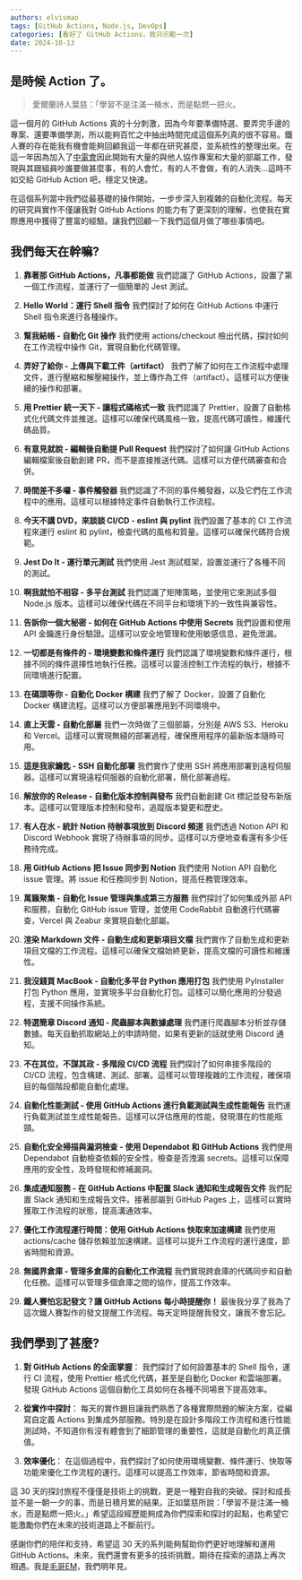 ```yaml
---
authors: elvismao
tags: [GitHub Actions, Node.js, DevOps]
categories: [看好了 GitHub Actions，我只示範一次]
date: 2024-10-13
---
```

## 是時候 Action 了。

> 愛爾蘭詩人葉慈：「學習不是注滿一桶水，而是點燃一把火。

這一個月的 GitHub Actions 真的十分刺激，因為今年要準備特選、要弄完手邊的專案、還要準備學測，所以能夠百忙之中抽出時間完成這個系列真的很不容易。鐵人賽的存在能我有機會能夠回顧我這一年都在研究甚麼，並系統性的整理出來。在這一年因為加入了[中電會](https://scaict.org/)因此開始有大量的與他人協作專案和大量的部屬工作，發現與其跟組員吵誰要做甚麼事，有的人會忙，有的人不會做，有的人消失...這時不如交給 GitHub Action 吧，穩定又快速。

在這個系列當中我們從最基礎的操作開始，一步步深入到複雜的自動化流程。每天的研究與實作不僅讓我對 GitHub Actions 的能力有了更深刻的理解，也使我在實際應用中獲得了豐富的經驗。讓我們回顧一下我們這個月做了哪些事情吧。

## 我們每天在幹嘛?

1. **靠著那 GitHub Actions，凡事都能做**
   我們認識了 GitHub Actions，設置了第一個工作流程，並運行了一個簡單的 Jest 測試。

2. **Hello World：運行 Shell 指令**
   我們探討了如何在 GitHub Actions 中運行 Shell 指令來進行各種操作。

3. **幫我結帳 - 自動化 Git 操作**
   我們使用 actions/checkout 檢出代碼，探討如何在工作流程中操作 Git，實現自動化代碼管理。

4. **弄好了給你 - 上傳與下載工件（artifact）**
   我們了解了如何在工作流程中處理文件，進行壓縮和解壓縮操作，並上傳作為工件（artifact）。這樣可以方便後續的操作和部署。

5. **用 Prettier 統一天下 - 讓程式碼格式一致**
   我們認識了 Prettier，設置了自動格式化代碼文件並推送。這樣可以確保代碼風格一致，提高代碼可讀性，維護代碼品質。

6. **有意見就說 - 編輯後自動提 Pull Request**
   我們探討了如何讓 GitHub Actions 編輯檔案後自動創建 PR，而不是直接推送代碼。這樣可以方便代碼審查和合併。

7. **時間差不多囉 - 事件觸發器**
   我們認識了不同的事件觸發器，以及它們在工作流程中的應用。這樣可以根據特定事件自動執行工作流程。

8. **今天不講 DVD，來談談 CI/CD - eslint 與 pylint**
   我們設置了基本的 CI 工作流程來運行 eslint 和 pylint，檢查代碼的風格和質量。這樣可以確保代碼符合規範。

9. **Jest Do It - 運行單元測試**
   我們使用 Jest 測試框架，設置並運行了各種不同的測試。

10. **啊我就怕不相容 - 多平台測試**
    我們認識了矩陣策略，並使用它來測試多個 Node.js 版本。這樣可以確保代碼在不同平台和環境下的一致性與兼容性。
11. **告訴你一個大秘密 - 如何在 GitHub Actions 中使用 Secrets**
    我們設置和使用 API 金鑰進行身份驗證。這樣可以安全地管理和使用敏感信息，避免泄漏。

12. **一切都是有條件的 - 環境變數和條件運行**
    我們認識了環境變數和條件運行，根據不同的條件選擇性地執行任務。這樣可以靈活控制工作流程的執行，根據不同環境進行配置。

13. **在碼頭等你 - 自動化 Docker 構建**
    我們了解了 Docker，設置了自動化 Docker 構建流程。這樣可以方便部署應用到不同環境中。

14. **直上天雲 - 自動化部屬**
    我們一次時做了三個部屬，分別是 AWS S3、Heroku 和 Vercel。這樣可以實現無縫的部署過程，確保應用程序的最新版本隨時可用。

15. **這是我家鑰匙 - SSH 自動化部署**
    我們實作了使用 SSH 將應用部署到遠程伺服器。這樣可以實現遠程伺服器的自動化部署，簡化部署過程。

16. **解放你的 Release - 自動化版本控制與發布**
    我們自動創建 Git 標記並發布新版本。這樣可以管理版本控制和發布，追蹤版本變更和歷史。

17. **有人在水 - 統計 Notion 待辦事項放到 Discord 頻道**
    我們透過 Notion API 和 Discord Webhook 實現了待辦事項的同步。這樣可以方便地查看還有多少任務待完成。

18. **用 GitHub Actions 把 Issue 同步到 Notion**
    我們使用 Notion API 自動化 issue 管理。將 issue 和任務同步到 Notion，提高任務管理效率。

19. **萬籟聚集 - 自動化 Issue 管理與集成第三方服務**
    我們探討了如何集成外部 API 和服務，自動化 GitHub issue 管理，並使用 CodeRabbit 自動進行代碼審查，Vercel 與 Zeabur 來實現自動化部屬。

20. **渲染 Markdown 文件 - 自動生成和更新項目文檔**
    我們實作了自動生成和更新項目文檔的工作流程。這樣可以確保文檔始終更新，提高文檔的可讀性和維護性。

21. **我沒錢買 MacBook - 自動化多平台 Python 應用打包**
    我們使用 PyInstaller 打包 Python 應用，並實現多平台自動化打包。這樣可以簡化應用的分發過程，支援不同操作系統。

22. **特選簡章 Discord 通知 - 爬蟲腳本與數據處理**
    我們運行爬蟲腳本分析並存儲數據。每天自動抓取網站上的申請時間，如果有更新的話就使用 Discord 通知。

23. **不在其位，不謀其政 - 多階段 CI/CD 流程**
    我們探討了如何串接多階段的 CI/CD 流程，包含構建、測試、部署。這樣可以管理複雜的工作流程，確保項目的每個階段都能自動化處理。

24. **自動化性能測試 - 使用 GitHub Actions 進行負載測試與生成性能報告**
    我們運行負載測試並生成性能報告。這樣可以評估應用的性能，發現潛在的性能瓶頸。

25. **自動化安全掃描與漏洞檢查 - 使用 Dependabot 和 GitHub Actions**
    我們使用 Dependabot 自動檢查依賴的安全性，檢查是否洩漏 secrets。這樣可以保障應用的安全性，及時發現和修補漏洞。

26. **集成通知服務 - 在 GitHub Actions 中配置 Slack 通知和生成報告文件**
    我們配置 Slack 通知和生成報告文件。接著部屬到 GitHub Pages 上，這樣可以實時獲取工作流程的狀態，提高溝通效率。

27. **優化工作流程運行時間：使用 GitHub Actions 快取來加速構建**
    我們使用 actions/cache 儲存依賴並加速構建。這樣可以提升工作流程的運行速度，節省時間和資源。

28. **無國界倉庫 - 管理多倉庫的自動化工作流程**
    我們實現跨倉庫的代碼同步和自動化任務。這樣可以管理多個倉庫之間的協作，提高工作效率。

29. **鐵人賽怕忘記發文？讓 GitHub Actions 每小時提醒你！**
    最後我分享了我為了這次鐵人賽製作的發文提醒工作流程。每天定時提醒我發文，讓我不會忘記。

## 我們學到了甚麼?

1. **對 GitHub Actions 的全面掌握**：
   我們探討了如何設置基本的 Shell 指令，運行 CI 流程，使用 Prettier 格式化代碼，甚至是自動化 Docker 和雲端部署。發現 GitHub Actions 這個自動化工具如何在各種不同場景下提高效率。

2. **從實作中探討**：
   每天的實作題目讓我們熟悉了各種實際問題的解決方案，從編寫自定義 Actions 到集成外部服務。特別是在設計多階段工作流程和進行性能測試時，不知道你有沒有體會到了細節管理的重要性，這就是自動化的真正價值。

3. **效率優化**：
   在這個過程中，我們探討了如何使用環境變數、條件運行、快取等功能來優化工作流程的運行。這樣可以提高工作效率，節省時間和資源。

這 30 天的探討旅程不僅僅是技術上的挑戰，更是一種對自我的突破。探討和成長並不是一朝一夕的事，而是日積月累的結果。正如葉慈所說：「學習不是注滿一桶水，而是點燃一把火。」希望這段經歷能夠成為你們探索和探討的起點，也希望它能激勵你們在未來的技術道路上不斷前行。

感謝你們的陪伴和支持，希望這 30 天的系列能夠幫助你們更好地理解和運用 GitHub Actions。未來，我們還會有更多的技術挑戰，期待在探索的道路上再次相遇。我是[毛哥EM](https://elvismao.com/)，我們明年見。
